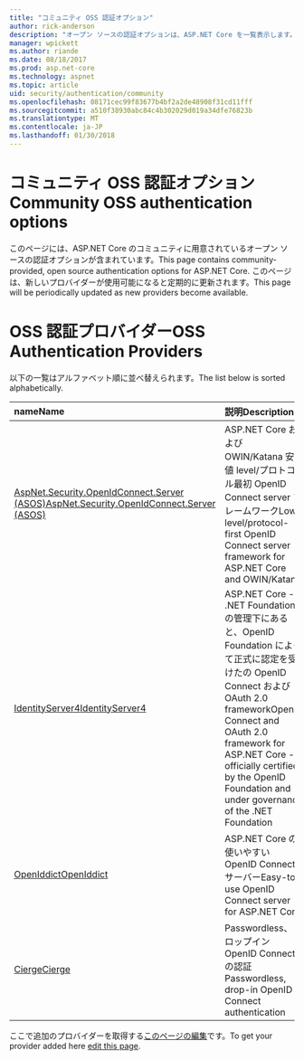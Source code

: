 ```yaml
---
title: "コミュニティ OSS 認証オプション"
author: rick-anderson
description: "オープン ソースの認証オプションは、ASP.NET Core を一覧表示します。"
manager: wpickett
ms.author: riande
ms.date: 08/18/2017
ms.prod: asp.net-core
ms.technology: aspnet
ms.topic: article
uid: security/authentication/community
ms.openlocfilehash: 08171cec99f83677b4bf2a2de48908f31cd11fff
ms.sourcegitcommit: a510f38930abc84c4b302029d019a34dfe76823b
ms.translationtype: MT
ms.contentlocale: ja-JP
ms.lasthandoff: 01/30/2018
---
```

# <a name="community-oss-authentication-options"></a><span data-ttu-id="8ce1d-103">コミュニティ OSS 認証オプション</span><span class="sxs-lookup"><span data-stu-id="8ce1d-103">Community OSS authentication options</span></span>

<span data-ttu-id="8ce1d-104">このページには、ASP.NET Core のコミュニティに用意されているオープン ソースの認証オプションが含まれています。</span><span class="sxs-lookup"><span data-stu-id="8ce1d-104">This page contains community-provided, open source authentication options for ASP.NET Core.</span></span> <span data-ttu-id="8ce1d-105">このページは、新しいプロバイダーが使用可能になると定期的に更新されます。</span><span class="sxs-lookup"><span data-stu-id="8ce1d-105">This page will be periodically updated as new providers become available.</span></span>

# <a name="oss-authentication-providers"></a><span data-ttu-id="8ce1d-106">OSS 認証プロバイダー</span><span class="sxs-lookup"><span data-stu-id="8ce1d-106">OSS Authentication Providers</span></span>

<span data-ttu-id="8ce1d-107">以下の一覧はアルファベット順に並べ替えられます。</span><span class="sxs-lookup"><span data-stu-id="8ce1d-107">The list below is sorted alphabetically.</span></span>

| <span data-ttu-id="8ce1d-108">name</span><span class="sxs-lookup"><span data-stu-id="8ce1d-108">Name</span></span> | <span data-ttu-id="8ce1d-109">説明</span><span class="sxs-lookup"><span data-stu-id="8ce1d-109">Description</span></span> |
|:--------------|:------------------|
| [<span data-ttu-id="8ce1d-110">AspNet.Security.OpenIdConnect.Server (ASOS)</span><span class="sxs-lookup"><span data-stu-id="8ce1d-110">AspNet.Security.OpenIdConnect.Server (ASOS)</span></span>](https://github.com/aspnet-contrib/AspNet.Security.OpenIdConnect.Server) | <span data-ttu-id="8ce1d-111">ASP.NET Core および OWIN/Katana 安値 level/プロトコル最初 OpenID Connect server フレームワーク</span><span class="sxs-lookup"><span data-stu-id="8ce1d-111">Low-level/protocol-first OpenID Connect server framework for ASP.NET Core and OWIN/Katana</span></span> |
| [<span data-ttu-id="8ce1d-112">IdentityServer4</span><span class="sxs-lookup"><span data-stu-id="8ce1d-112">IdentityServer4</span></span>](https://identityserver.io/) | <span data-ttu-id="8ce1d-113">ASP.NET Core - .NET Foundation の管理下にあると、OpenID Foundation によって正式に認定を受けたの OpenID Connect および OAuth 2.0 framework</span><span class="sxs-lookup"><span data-stu-id="8ce1d-113">OpenID Connect and OAuth 2.0 framework for ASP.NET Core - officially certified by the OpenID Foundation and under governance of the .NET Foundation</span></span> |
| [<span data-ttu-id="8ce1d-114">OpenIddict</span><span class="sxs-lookup"><span data-stu-id="8ce1d-114">OpenIddict</span></span>](https://github.com/openiddict/openiddict-core) | <span data-ttu-id="8ce1d-115">ASP.NET Core の使いやすい OpenID Connect サーバー</span><span class="sxs-lookup"><span data-stu-id="8ce1d-115">Easy-to-use OpenID Connect server for ASP.NET Core</span></span>  |
| [<span data-ttu-id="8ce1d-116">Cierge</span><span class="sxs-lookup"><span data-stu-id="8ce1d-116">Cierge</span></span>](https://github.com/pwdless/Cierge) | <span data-ttu-id="8ce1d-117">Passwordless、ドロップイン OpenID Connect の認証</span><span class="sxs-lookup"><span data-stu-id="8ce1d-117">Passwordless, drop-in OpenID Connect authentication</span></span>   |

<span data-ttu-id="8ce1d-118">ここで追加のプロバイダーを取得する[このページの編集](https://github.com/login?return_to=https%3A%2F%2Fgithub.com%2Faspnet%2FDocs%2Fedit%2Fmaster%2Faspnetcore%2Fsecurity%2Fauthentication%2Fcommunity.md)です。</span><span class="sxs-lookup"><span data-stu-id="8ce1d-118">To get your provider added here [edit this page](https://github.com/login?return_to=https%3A%2F%2Fgithub.com%2Faspnet%2FDocs%2Fedit%2Fmaster%2Faspnetcore%2Fsecurity%2Fauthentication%2Fcommunity.md).</span></span>
